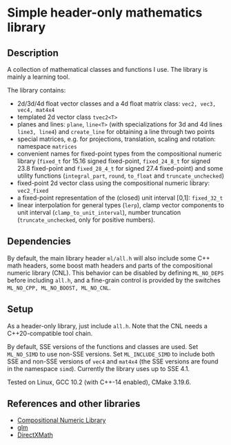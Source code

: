 # Simple header-only mathematics library

## Description

A collection of mathematical classes and functions I use. The library is mainly a learning tool.

The library contains:
 - 2d/3d/4d float vector classes and a 4d float matrix class: `vec2, vec3, vec4, mat4x4`
 - templated 2d vector class `tvec2<T>`
 - planes and lines: `plane`, `line<T>` (with specializations for 3d and 4d lines `line3, line4`) and `create_line` for obtaining a line through two points 
 - special matrices, e.g. for projections, translation, scaling and rotation: namespace `matrices`
 - convenient names for fixed-point types from the compositional numeric library (`fixed_t` for 15.16 signed fixed-point, `fixed_24_8_t` for signed 23.8 fixed-point and `fixed_28_4_t` for signed 27.4 fixed-point) and some utility functions (`integral_part`, `round`, `to_float` and `truncate_unchecked`)
 - fixed-point 2d vector class using the compositional numeric library: `vec2_fixed`
 - a fixed-point representation of the (closed) unit interval [0,1]: `fixed_32_t`
 - linear interpolation for general types (`lerp`), clamp vector components to unit interval (`clamp_to_unit_interval`), number truncation (`truncate_unchecked`, only for positive numbers).

## Dependencies

By default, the main library header `ml/all.h` will also include some C++ math headers, some boost math headers and parts of the compositional numeric library (CNL).
This behavior can be disabled by defining `ML_NO_DEPS` before including `all.h`, and a fine-grain control is provided by the switches `ML_NO_CPP, ML_NO_BOOST, ML_NO_CNL`.

## Setup

As a header-only library, just include `all.h`. Note that the CNL needs a C++20-compatible tool chain.

By default, SSE versions of the functions and classes are used. Set `ML_NO_SIMD` to use non-SSE versions. Set `ML_INCLUDE_SIMD` to include both SSE and non-SSE versions of `vec4` and `mat4x4` (the SSE versions are found in the namespace `simd`). Currently the library uses up to SSE 4.1.

Tested on Linux, GCC 10.2 (with C++-14 enabled), CMake 3.19.6.

## References and other libraries

 - [Compositional Numeric Library](https://github.com/johnmcfarlane/cnl) 
 - [glm](https://github.com/g-truc/glm)
 - [DirectXMath](https://github.com/microsoft/DirectXMath)
